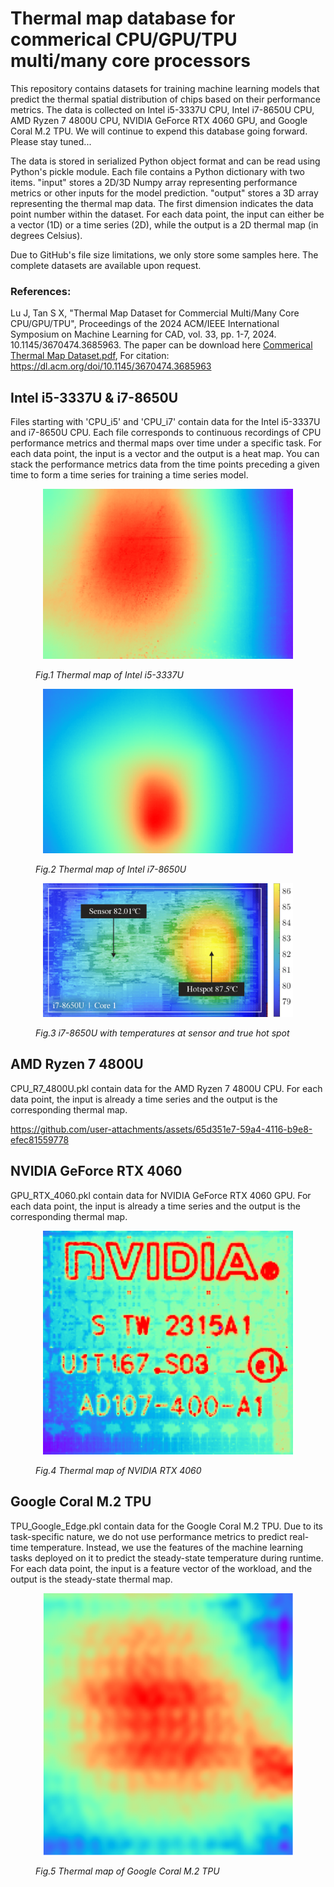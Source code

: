 # Thermal map database for commerical CPU/GPU/TPU multi/many core processors
 
This repository contains datasets for training machine learning models that predict the thermal spatial distribution of chips based on their performance metrics. The data is collected on Intel i5-3337U CPU, Intel i7-8650U CPU, AMD Ryzen 7 4800U CPU, NVIDIA GeForce RTX 4060 GPU, and Google Coral M.2 TPU. We will continue to expend this database going forward. Please stay tuned...

The data is stored in serialized Python object format and can be read using Python's pickle module. Each file contains a Python dictionary with two items. "input" stores a 2D/3D Numpy array representing performance metrics or other inputs for the model prediction. "output" stores a 3D array representing the thermal map data. The first dimension indicates the data point number within the dataset. For each data point, the input can either be a vector (1D) or a time series (2D), while the output is a 2D thermal map (in degrees Celsius).

Due to GitHub's file size limitations, we only store some samples here. The complete datasets are available upon request.

### References: 
Lu J, Tan S X, "Thermal Map Dataset for Commercial Multi/Many Core CPU/GPU/TPU", Proceedings of the 2024 ACM/IEEE International Symposium on Machine Learning for CAD, vol. 33, pp. 1-7, 2024. 10.1145/3670474.3685963. The paper can be download here [Commerical Thermal Map Dataset.pdf](https://github.com/user-attachments/files/17787524/Commerical.Thermal.Map.Dataset.pdf), For citation: https://dl.acm.org/doi/10.1145/3670474.3685963





## Intel i5-3337U & i7-8650U

Files starting with 'CPU_i5' and 'CPU_i7' contain data for the Intel i5-3337U and i7-8650U CPU. Each file corresponds to continuous recordings of CPU performance metrics and thermal maps over time under a specific task. For each data point, the input is a vector and the output is a heat map. You can stack the performance metrics data from the time points preceding a given time to form a time series for training a time series model.

<figure>
  <p align="center" width="100%">
    <img src="https://github.com/sheldonucr/commercial_thermal_map_dataset/blob/main/fig/thermal_map_i5_3337U.png" width="400">
    <figcaption><em align="center">Fig.1 Thermal map of Intel i5-3337U</em></figcaption>
  </p>
</figure>

<figure>
  <p align="center" width="100%">
    <img src="https://github.com/sheldonucr/commercial_thermal_map_dataset/blob/main/fig/thermal_map_i7_8650U.png" width="400">
    <figcaption><em align="center">Fig.2 Thermal map of Intel i7-8650U</em></figcaption>
  </p>
</figure>

<figure>
  <p align="center" width="100%">
    <img src="https://github.com/sheldonucr/commercial_thermal_map_dataset/blob/main/fig/i7_hotspot.png" width="400">
    <figcaption><em align="center">Fig.3 i7-8650U with temperatures at sensor and true hot spot</em></figcaption>
  </p>
</figure>


## AMD Ryzen 7 4800U

CPU_R7_4800U.pkl contain data for the AMD Ryzen 7 4800U CPU.  For each data point, the input is already a time series and the output is the corresponding thermal map.

https://github.com/user-attachments/assets/65d351e7-59a4-4116-b9e8-efec81559778


## NVIDIA GeForce RTX 4060

GPU_RTX_4060.pkl contain data for  NVIDIA GeForce RTX 4060 GPU. For each data point, the input is already a time series and the output is the corresponding thermal map.

<figure>
  <p align="center" width="100%">
    <img src="https://github.com/sheldonucr/commercial_thermal_map_dataset/blob/main/fig/thermal_map_RTX_4060.png" width="400">
    <figcaption><em align="center">Fig.4 Thermal map of NVIDIA RTX 4060</em></figcaption>
  </p>
</figure>


## Google Coral M.2 TPU

TPU_Google_Edge.pkl contain data for the Google Coral M.2 TPU. Due to its task-specific nature, we do not use performance metrics to predict real-time temperature. Instead, we use the features of the machine learning tasks deployed on it to predict the steady-state temperature during runtime. For each data point, the input is a feature vector of the workload, and the output is the steady-state thermal map.

<figure>
  <p align="center" width="100%">
    <img src="https://github.com/sheldonucr/commercial_thermal_map_dataset/blob/main/fig/thermal_map_Google_Edge.png" width="400">
    <figcaption><em align="center">Fig.5 Thermal map of Google Coral M.2 TPU</em></figcaption>
  </p>
</figure>